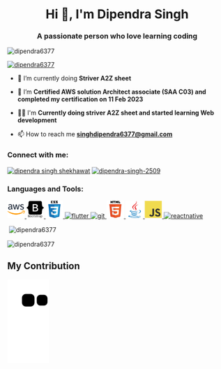 <h1 align="center">Hi 👋, I'm Dipendra Singh</h1>
<h3 align="center">A passionate person who love learning coding</h3>

<p align="left"> <img src="https://komarev.com/ghpvc/?username=dipendra6377&label=Profile%20views&color=0e75b6&style=flat" alt="dipendra6377" /> </p>

<p align="left"> <a href="https://github.com/ryo-ma/github-profile-trophy"><img src="https://github-profile-trophy.vercel.app/?username=dipendra6377" alt="dipendra6377" /></a> </p>

- 🔭 I’m currently doing **Striver A2Z sheet**

- 🌱 I’m **Certified AWS solution Architect associate (SAA C03) and completed my certification on 11 Feb 2023**

- 🧑‍🎓 I'm **Currently doing striver A2Z sheet and started learning Web development**

- 📫 How to reach me **singhdipendra6377@gmail.com**

<h3 align="left">Connect with me:</h3>
<p align="left">
<a href="https://linkedin.com/in/dipendra-singh-shekhawat-88369421b" target="blank"><img align="center" src="https://raw.githubusercontent.com/rahuldkjain/github-profile-readme-generator/master/src/images/icons/Social/linked-in-alt.svg" alt="dipendra singh shekhawat" height="30" width="40" /></a>
<a href="https://www.leetcode.com/dipendra-singh-2509" target="blank"><img align="center" src="https://raw.githubusercontent.com/rahuldkjain/github-profile-readme-generator/master/src/images/icons/Social/leet-code.svg" alt="dipendra-singh-2509" height="30" width="40" /></a>
</p>

<h3 align="left">Languages and Tools:</h3>
<p align="left"> <a href="https://aws.amazon.com" target="_blank" rel="noreferrer"> <img src="https://raw.githubusercontent.com/devicons/devicon/master/icons/amazonwebservices/amazonwebservices-original-wordmark.svg" alt="aws" width="40" height="40"/> </a> <a href="https://getbootstrap.com" target="_blank" rel="noreferrer"> <img src="https://raw.githubusercontent.com/devicons/devicon/master/icons/bootstrap/bootstrap-plain-wordmark.svg" alt="bootstrap" width="40" height="40"/> </a> <a href="https://www.w3schools.com/css/" target="_blank" rel="noreferrer"> <img src="https://raw.githubusercontent.com/devicons/devicon/master/icons/css3/css3-original-wordmark.svg" alt="css3" width="40" height="40"/> </a> <a href="https://flutter.dev" target="_blank" rel="noreferrer"> <img src="https://www.vectorlogo.zone/logos/flutterio/flutterio-icon.svg" alt="flutter" width="40" height="40"/> </a> <a href="https://git-scm.com/" target="_blank" rel="noreferrer"> <img src="https://www.vectorlogo.zone/logos/git-scm/git-scm-icon.svg" alt="git" width="40" height="40"/> </a> <a href="https://www.w3.org/html/" target="_blank" rel="noreferrer"> <img src="https://raw.githubusercontent.com/devicons/devicon/master/icons/html5/html5-original-wordmark.svg" alt="html5" width="40" height="40"/> </a> <a href="https://www.java.com" target="_blank" rel="noreferrer"> <img src="https://raw.githubusercontent.com/devicons/devicon/master/icons/java/java-original.svg" alt="java" width="40" height="40"/> </a> <a href="https://developer.mozilla.org/en-US/docs/Web/JavaScript" target="_blank" rel="noreferrer"> <img src="https://raw.githubusercontent.com/devicons/devicon/master/icons/javascript/javascript-original.svg" alt="javascript" width="40" height="40"/> </a> <a href="https://reactnative.dev/" target="_blank" rel="noreferrer"> <img src="https://reactnative.dev/img/header_logo.svg" alt="reactnative" width="40" height="40"/> </a> </p>

<p>&nbsp;<img align="center" src="https://github-readme-stats.vercel.app/api?username=dipendra6377&show_icons=true&locale=en" alt="dipendra6377" /></p>

<p><img align="center" src="https://github-readme-streak-stats.herokuapp.com/?user=dipendra6377&" alt="dipendra6377" /></p>


<!---
Dipendra6377/Dipendra6377 is a ✨ special ✨ repository because its `README.md` (this file) appears on your GitHub profile.
You can click the Preview link to take a look at your changes.
--->

## My Contribution  
![snake gif](https://github.com/Dipendra6377/Dipendra6377/blob/output/github-contribution-grid-snake.svg)
